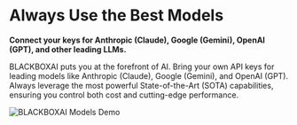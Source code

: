 # Always Use the Best Models

**Connect your keys for Anthropic (Claude), Google (Gemini), OpenAI (GPT), and other leading LLMs.**

BLACKBOXAI puts you at the forefront of AI. Bring your own API keys for leading models like Anthropic (Claude), Google (Gemini), and OpenAI (GPT). Always leverage the most powerful State-of-the-Art (SOTA) capabilities, ensuring you control both cost and cutting-edge performance.

![BLACKBOXAI Models Demo](https://storage.googleapis.com/workspace-0f70711f-8b4e-4d94-86f1-2a93ccde5887/workspace:file:UOn2aumVkIrZK1rLPwNBg:2)
